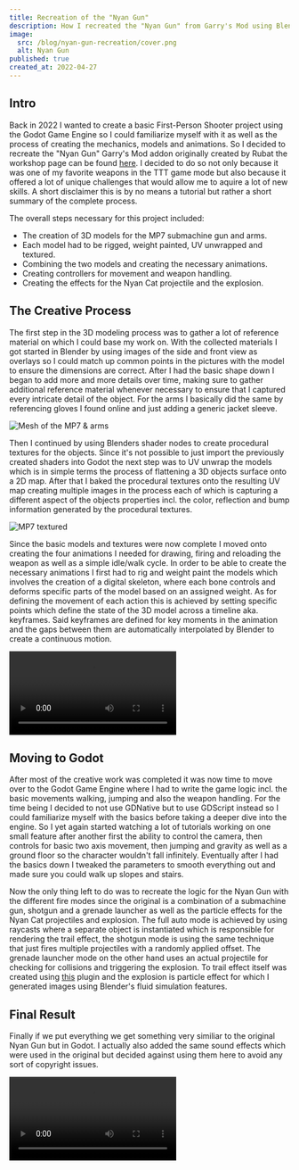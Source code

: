```yaml
---
title: Recreation of the "Nyan Gun"
description: How I recreated the "Nyan Gun" from Garry's Mod using Blender and Godot.
image:
  src: /blog/nyan-gun-recreation/cover.png
  alt: Nyan Gun
published: true
created_at: 2022-04-27
---
```


## Intro

Back in 2022 I wanted to create a basic First-Person Shooter project using the Godot Game Engine so I could familiarize myself with it as well as the process of creating the mechanics, models and animations. So I decided to recreate the "Nyan Gun" Garry's Mod addon originally created by Rubat the workshop page can be found [here](https://steamcommunity.com/sharedfiles/filedetails/?id=123277559). I decided to do so not only because it was one of my favorite weapons in the TTT game mode but also because it offered a lot of unique challenges that would allow me to aquire a lot of new skills. A short disclaimer this is by no means a tutorial but rather a short summary of the complete process.

The overall steps necessary for this project included:

- The creation of 3D models for the MP7 submachine gun and arms.
- Each model had to be rigged, weight painted, UV unwrapped and textured.
- Combining the two models and creating the necessary animations.
- Creating controllers for movement and weapon handling.
- Creating the effects for the Nyan Cat projectile and the explosion.

## The Creative Process

The first step in the 3D modeling process was to gather a lot of reference material on which I could base my work on. With the collected materials I got started in Blender by using images of the side and front view as overlays so I could match up common points in the pictures with the model to ensure the dimensions are correct. After I had the basic shape down I began to add more and more details over time, making sure to gather additional reference material whenever necessary to ensure that I captured every intricate detail of the object. For the arms I basically did the same by referencing gloves I found online and just adding a generic jacket sleeve.

![Mesh of the MP7 & arms](/blog/nyan-gun-recreation/mp7-arms-mesh.png)

Then I continued by using Blenders shader nodes to create procedural textures for the objects. Since it's not possible to just import the previously created shaders into Godot the next step was to UV unwrap the models which is in simple terms the process of flattening a 3D objects surface onto a 2D map. After that I baked the procedural textures onto the resulting UV map creating multiple images in the process each of which is capturing a different aspect of the objects properties incl. the color, reflection and bump information generated by the procedural textures.

![MP7 textured](/blog/nyan-gun-recreation/mp7-textured.png)

Since the basic models and textures were now complete I moved onto creating the four animations I needed for drawing, firing and reloading the weapon as well as a simple idle/walk cycle. In order to be able to create the necessary animations I first had to rig and weight paint the models which involves the creation of a digital skeleton, where each bone controls and deforms specific parts of the model based on an assigned weight. As for defining the movement of each action this is achieved by setting specific points which define the state of the 3D model across a timeline aka. keyframes. Said keyframes are defined for key moments in the animation and the gaps between them are automatically interpolated by Blender to create a continuous motion.

<video autoplay loop>
  <source src="/blog/nyan-gun-recreation/mp7-reload.mp4" type="video/mp4" />
</video>

## Moving to Godot

After most of the creative work was completed it was now time to move over to the Godot Game Engine where I had to write the game logic incl. the basic movements walking, jumping and also the weapon handling. For the time being I decided to not use GDNative but to use GDScript instead so I could familiarize myself with the basics before taking a deeper dive into the engine. So I yet again started watching a lot of tutorials working on one small feature after another first the ability to control the camera, then controls for basic two axis movement, then jumping and gravity as well as a ground floor so the character wouldn't fall infinitely. Eventually after I had the basics down I tweaked the parameters to smooth everything out and made sure you could walk up slopes and stairs.

Now the only thing left to do was to recreate the logic for the Nyan Gun with the different fire modes since the original is a combination of a submachine gun, shotgun and a grenade launcher as well as the particle effects for the Nyan Cat projectiles and explosion. The full auto mode is achieved by using raycasts where a separate object is instantiated which is responsible for rendering the trail effect, the shotgun mode is using the same technique that just fires multiple projectiles with a randomly applied offset. The grenade launcher mode on the other hand uses an actual projectile for checking for collisions and triggering the explosion. To trail effect itself was created using [this](https://github.com/OBKF/Godot-Trail-System) plugin and the explosion is particle effect for which I generated images using Blender's fluid simulation features.

## Final Result

Finally if we put everything we get something very similiar to the original Nyan Gun but in Godot. I actually also added the same sound effects which were used in the original but decided against using them here to avoid any sort of copyright issues.

<video autoplay loop>
  <source src="/blog/nyan-gun-recreation/ncg-comparison.mp4" type="video/mp4" />
</video>

